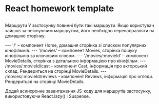 # React homework template

##
Маршрути
У застосунку повинні бути такі маршрути. Якщо користувач зайшов за неіснуючим маршрутом, його необхідно перенаправляти на домашню сторінку.

---  '/' – компонент Home, домашня сторінка зі списком популярних кінофільмів.
---  '/movies' – компонент Movies, сторінка пошуку кінофільмів за ключовим словом.
---  '/movies/:movieId' – компонент MovieDetails, сторінка з детальною інформацією про кінофільм.
---  /movies/:movieId/cast – компонент Cast, інформація про акторський склад. Рендериться на сторінці MovieDetails.
---  /movies/:movieId/reviews – компонент Reviews, інформація про огляди. Рендериться на сторінці MovieDetails.


Додай асинхронне завантаження JS-коду для маршрутів застосунку, використовуючи React.lazy() і Suspense.
